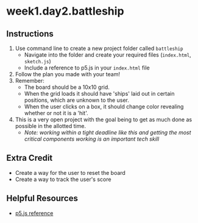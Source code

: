 # week1.day2.battleship

## Instructions
1. Use command line to create a new project folder called `battleship`
    - Navigate into the folder and create your required files (`index.html`, `sketch.js`) 
    - Include a reference to p5.js in your `index.html` file
2. Follow the plan you made with your team!
3. Remember:
    - The board should be a 10x10 grid.
    - When the grid loads it should have 'ships' laid out in certain positions, which are unknown to the user.
    - When the user clicks on a box, it should change color revealing whether or not it is a 'hit'.
4. This is a very open project with the goal being to get as much done as possible in the allotted time.
    - *Note: working within a tight deadline like this and getting the most critical components working is an important tech skill*

## Extra Credit
- Create a way for the user to reset the board
- Create a way to track the user's score

## Helpful Resources
- [p5.js reference](https://p5js.org/reference/)
